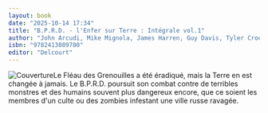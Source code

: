 ```yaml
---
layout: book
date: "2025-10-14 17:34"
title: "B.P.R.D. - l'Enfer sur Terre : Intégrale vol.1"
author: "John Arcudi, Mike Mignola, James Harren, Guy Davis, Tyler Crook"
isbn: "9782413089780"
editor: "Delcourt"
---
```

![Couverture](/img/9782413089780.jpeg)Le Fléau des Grenouilles a été éradiqué, mais la Terre en est changée à jamais. Le B.P.R.D. poursuit son combat contre de terribles monstres et des humains souvent plus dangereux encore, que ce soient les membres d'un culte ou des zombies infestant une ville russe ravagée.